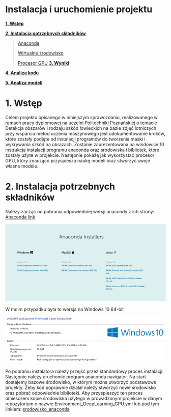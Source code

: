 # Instalacja i uruchomienie projektu

**[1. Wstęp](#wstęp)**

**[2. Instalacja potrzebnych składników](#Instalacja-potrzebnych-składników)**

> [Anaconda](#architektura-sieci)
>
> [Wirtualne środowisko](#wirtualne-środowisko)
>
> [Procesor GPU](#procesor-GPU)
**[3. Wyniki](#wyniki)**

**[4. Analiza kodu](#analiza-kodu)**

**[5. Analiza modeli](#analiza-modeli)**

# 1. Wstęp

Celem projektu opisanego w niniejszym sprawozdaniu, realizowanego w ramach pracy dyplomowej na uczelni Politechniki Poznańskiej o temacie Detekcja obszarów i rodzaju szkód łowieckich na bazie zdjęć lotniczych przy wsparciu metod uczenia maszynowego jest udokumentowanie kroków, które zostały podjęte od instalacji programów do tworzenia maski i wykrywania szkód na obrazach. Zostanie zaprezentowana na windowsie 10 instrukcja instalacji programu anaconda oraz środowiska i bibliotek, które zostały użyte w projekcie.
Następnie pokażę jak wykorzystać procesor GPU, który znacząco przyspiesza naukę modeli oraz stworzyć swoje własne modele.

# 2. Instalacja potrzebnych składników

Należy zacząć od pobrania odpowiedniej wersji anacondy z ich strony:
[Anaconda link](https://www.anaconda.com/products/individual#Downloads)

![](zdjecia/anaconda_wymagania.PNG)

W moim przypadku była to wersja na Windows 10 64-bit

![](zdjecia/windos10.PNG)

Po pobraniu instalatora należy przejść przez standardowy proces instalacji.
Następnie należy uruchomić program anaconda navigator.
Na start dostajemy bazowe środowisko, w którym można utworzyć podstawowe projekty.
Żeby kod poprawnie działał należy stworzyć nowe środowisko oraz pobrać odpowiednie biblioteki. 
Aby przyspieszyć ten proces umieściłem kopie środowiska użytego w prowadzonym projekcie w danym repozytorium o nazwie Environment_DeepLearning_GPU.yml
lub pod tym linkiem:
[srodowisko_anaconda](..Environment_DeepLearning_GPU.yml)

